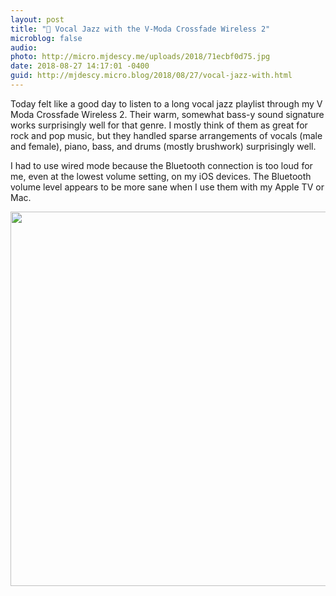 ```yaml
---
layout: post
title: "🎵 Vocal Jazz with the V-Moda Crossfade Wireless 2"
microblog: false
audio: 
photo: http://micro.mjdescy.me/uploads/2018/71ecbf0d75.jpg
date: 2018-08-27 14:17:01 -0400
guid: http://mjdescy.micro.blog/2018/08/27/vocal-jazz-with.html
---
```

Today felt like a good day to listen to a long vocal jazz playlist through my V Moda Crossfade Wireless 2. Their warm, somewhat bass-y sound signature works surprisingly well for that genre. I mostly think of them as great for rock and pop music, but they handled sparse arrangements of vocals (male and female), piano, bass, and drums (mostly brushwork) surprisingly well.

I had to use wired mode because the Bluetooth connection is too loud for me, even at the lowest volume setting, on my iOS devices. The Bluetooth volume level appears to be more sane when I use them with my Apple TV or Mac.

<img src="http://micro.mjdescy.me/uploads/2018/71ecbf0d75.jpg" width="600" height="599" />
